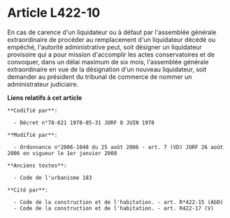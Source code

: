 # Article L422-10

En cas de carence d'un liquidateur ou à défaut par l'assemblée générale extraordinaire de procéder au remplacement d'un
liquidateur décédé ou empêché, l'autorité administrative peut, soit désigner un liquidateur provisoire qui a pour mission
d'accomplir les actes conservatoires et de convoquer, dans un délai maximum de six mois, l'assemblée générale extraordinaire
en vue de la désignation d'un nouveau liquidateur, soit demander au président du tribunal de commerce de nommer un
administrateur judiciaire.

**Liens relatifs à cet article**

	**Codifié par**:

	  - Décret n°78-621 1978-05-31 JORF 8 JUIN 1978

	**Modifié par**:

	  - Ordonnance n°2006-1048 du 25 août 2006 - art. 7 (VD) JORF 26 août 2006 en vigueur le 1er janvier 2008

	**Anciens textes**:

	  - Code de l'urbanisme 183

	**Cité par**:

	  - Code de la construction et de l'habitation. - art. R*422-15 (AbD)
	  - Code de la construction et de l'habitation. - art. R422-17 (V)
